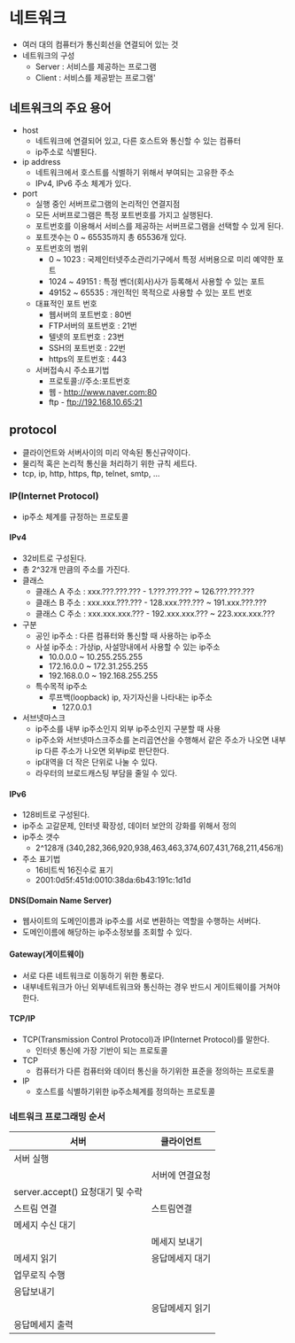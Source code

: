 # 네트워크
- 여러 대의 컴퓨터가 통신회선을 연결되어 있는 것
- 네트워크의 구성
  + Server : 서비스를 제공하는 프로그램
  + Client : 서비스를 제공받는 프로그램'
 
## 네트워크의 주요 용어
- host 
  + 네트워크에 연결되어 있고, 다른 호스트와 통신할 수 있는 컴퓨터
  + ip주소로 식별된다.
- ip address 
  + 네트워크에서 호스트를 식별하기 위해서 부여되는 고유한 주소
  + IPv4, IPv6 주소 체계가 있다.
- port
  + 실행 중인 서버프로그램의 논리적인 연결지점
  + 모든 서버프로그램은 특정 포트번호를 가지고 실행된다.
  + 포트번호를 이용해서 서비스를 제공하는 서버프로그램을 선택할 수 있게 된다.
  + 포트갯수는 0 ~ 65535까지 총 65536개 있다.
  + 포트번호의 범위
    * 0 ~ 1023 : 국제인터넷주소관리기구에서 특정 서버용으로 미리 예약한 포트
    * 1024 ~ 49151 : 특정 벤더(회사)사가 등록해서 사용할 수 있는 포트
    * 49152 ~ 65535 : 개인적인 목적으로 사용할 수 있는 포트 번호
  + 대표적인 포트 번호
    * 웹서버의 포트번호 : 80번
    * FTP서버의 포트번호 : 21번
    * 텔넷의 포트번호 : 23번
    * SSH의 포트번호 : 22번
    * https의 포트번호 : 443	
  + 서버접속시 주소표기법
    * 프로토콜://주소:포트번호	
    * 웹 - http://www.naver.com:80 
    * ftp - ftp://192.168.10.65:21
    
## protocol
- 클라이언트와 서버사이의 미리 약속된 통신규약이다.
- 물리적 혹은 논리적 통신을 처리하기 위한 규칙 세트다.
- tcp, ip, http, https, ftp, telnet, smtp, ...

### IP(Internet Protocol)
- ip주소 체계를 규정하는 프로토콜
#### IPv4
- 32비트로 구성된다.
- 총 2^32개 만큼의 주소를 가진다.
- 클래스
  + 클래스 A 주소 : xxx.???.???.??? - 1.???.???.??? ~ 126.???.???.???
  + 클래스 B 주소 : xxx.xxx.???.??? - 128.xxx.???.??? ~ 191.xxx.???.???
  + 클래스 C 주소 : xxx.xxx.xxx.??? - 192.xxx.xxx.??? ~ 223.xxx.xxx.???
- 구분
  + 공인 ip주소 : 다른 컴퓨터와 통신할 때 사용하는 ip주소
  + 사설 ip주소 : 가상ip, 사설망내에서 사용할 수 있는 ip주소 
    * 10.0.0.0 ~ 10.255.255.255
    * 172.16.0.0 ~ 172.31.255.255
    * 192.168.0.0 ~ 192.168.255.255
  + 특수목적 ip주소 
    * 루프백(loopback) ip, 자기자신을 나타내는 ip주소
      - 127.0.0.1
- 서브넷마스크
  + ip주소를 내부 ip주소인지 외부 ip주소인지 구분할 때 사용
  + ip주소와 서브넷마스크주소를 논리곱연산을 수행해서 같은 주소가 나오면 내부ip 다른 주소가 나오면 외부ip로 판단한다.
  + ip대역을 더 작은 단위로 나눌 수 있다.
  + 라우터의 브로드캐스팅 부담을 줄일 수 있다.
#### IPv6
- 128비트로 구성된다.
- ip주소 고갈문제, 인터넷 확장성, 데이터 보안의 강화를 위해서 정의
- ip주소 갯수
  + 2^128개 (340,282,366,920,938,463,463,374,607,431,768,211,456개)
- 주소 표기법
  + 16비트씩 16진수로 표기
  + 2001:0d5f:451d:0010:38da:6b43:191c:1d1d

#### DNS(Domain Name Server)
- 웹사이트의 도메인이름과 ip주소를 서로 변환하는 역할을 수행하는 서버다.
- 도메인이름에 해당하는 ip주소정보를 조회할 수 있다.

#### Gateway(게이트웨이)
- 서로 다른 네트워크로 이동하기 위한 통로다.
- 내부네트워크가 아닌 외부네트워크와 통신하는 경우 반드시 게이트웨이를 거쳐야 한다.

#### TCP/IP 
- TCP(Transmission Control Protocol)과 IP(Internet Protocol)를 말한다.
  +  인터넷 통신에 가장 기반이 되는 프로토콜	
- TCP
  +  컴퓨터가 다른 컴퓨터와 데이터 통신을 하기위한 표준을 정의하는 프로토콜
- IP
  + 호스트를 식별하기위한 ip주소체계를 정의하는 프로토콜


### 네트워크 프로그래밍 순서
| 서버 | 클라이언트 |
| --- | --- |
| 서버 실행 | |
| | 서버에 연결요청 |
| server.accept()  요청대기 및 수락 | |
| 스트림 연결 | 스트림연결 |
| 메세지 수신 대기	| |
| | 메세지 보내기 |
|  메세지 읽기 |	응답메세지 대기 |
| 업무로직 수행 | |
| 응답보내기 | |
| | 응답메세지 읽기 |
| 응답메세지 출력 |

	

			
	
	
	

